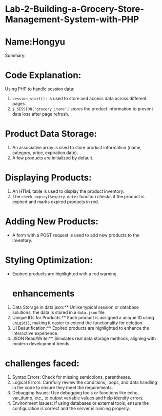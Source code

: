 # Lab-2-Building-a-Grocery-Store-Management-System-with-PHP
# Name:Hongyu
Summary:

# Code Explanation:

Using PHP to handle session data:

1. `session_start();` is used to store and access data across different pages.
2. `$_SESSION['grocery_items']` stores the product information to prevent data loss after page refresh.

# Product Data Storage:

1. An associative array is used to store product information (name, category, price, expiration date).
2. A few products are initialized by default.

# Displaying Products:

1. An HTML table is used to display the product inventory.
2. The `check_expiry($expiry_date)` function checks if the product is expired and marks expired products in red.

# Adding New Products:

- A form with a POST request is used to add new products to the inventory.

# Styling Optimization:

- Expired products are highlighted with a red warning.

  # enhancements
  
1. Data Storage in data.json:** Unlike typical session or database solutions, the data is stored in a `data.json` file.
2. Unique IDs for Products:** Each product is assigned a unique ID using `uniqid()`, making it easier to extend the functionality for deletion.
3. UI Beautification:** Expired products are highlighted to enhance the interactive experience.
4. JSON Read/Write:** Simulates real data storage methods, aligning with modern development trends.

# challenges faced:
1. Syntax Errors: Check for missing semicolons, parentheses.
2. Logical Errors: Carefully review the conditions, loops, and data handling in the code to ensure they meet the requirements.
3. Debugging Issues: Use debugging tools or functions like echo, var_dump, etc., to output variable values and help identify errors.
4. Environment Issues: If using databases or external tools, ensure the configuration is correct and the server is running properly.
